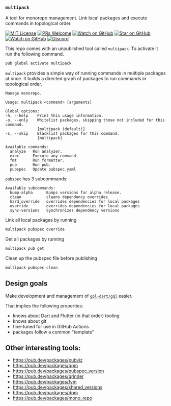 ### `multipack`

A tool for monorepo management. Link local packages and execute commands in topological order.

[![MIT License][license-badge]][license-link]
[![PRs Welcome][prs-badge]][prs-link]
[![Watch on GitHub][github-watch-badge]][github-watch-link]
[![Star on GitHub][github-star-badge]][github-star-link]
[![Watch on GitHub][github-forks-badge]][github-forks-link]
[![Discord][discord-badge]][discord-link]

[license-badge]: https://img.shields.io/github/license/gql-dart/multipack.svg?style=for-the-badge
[license-link]: https://github.com/gql-dart/multipack/blob/master/LICENSE
[prs-badge]: https://img.shields.io/badge/PRs-welcome-brightgreen.svg?style=for-the-badge
[prs-link]: https://github.com/gql-dart/multipack/issues

[github-watch-badge]: https://img.shields.io/github/watchers/gql-dart/multipack.svg?style=for-the-badge&logo=github&logoColor=ffffff
[github-watch-link]: https://github.com/gql-dart/multipack/watchers
[github-star-badge]: https://img.shields.io/github/stars/gql-dart/multipack.svg?style=for-the-badge&logo=github&logoColor=ffffff
[github-star-link]: https://github.com/gql-dart/multipack/stargazers
[github-forks-badge]: https://img.shields.io/github/forks/gql-dart/multipack.svg?style=for-the-badge&logo=github&logoColor=ffffff
[github-forks-link]: https://github.com/gql-dart/multipack/network/members

[discord-badge]: https://img.shields.io/discord/559455668810153989.svg?style=for-the-badge&logo=discord&logoColor=ffffff
[discord-link]: https://discord.gg/NryjpVa


This repo comes with an unpublished tool called `multipack`. To activate it run the following command.
```bash
pub global activate multipack
```

`multipack` provides a simple way of running commands in multiple packages at once. It builds a directed graph of packages
to run commands in topological order.
```text
Manage monorepo.

Usage: multipack <command> [arguments]

Global options:
-h, --help    Print this usage information.
-o, --only    Whitelist packages, skipping those not included for this command.
              [multipack (default)]
-s, --skip    Blacklist packages for this command.
              [multipack]

Available commands:
  analyze   Run analyzer.
  exec      Execute any command.
  fmt       Run formatter.
  pub       Run pub.
  pubspec   Update pubspec.yaml
``` 

`pubspec` has 3 subcommands:
```text
Available subcommands:
  bump-alpha      Bumps versions for alpha release.
  clean           cleans dependency overrides
  hard_override   overrides dependencies for local packages
  override        overrides dependencies for local packages
  sync-versions   Synchronizes dependency versions
```

Link all local packages by running
```bash
multipack pubspec override
```

Get all packages by running
```bash
multipack pub get
```

Clean up the pubspec file before publishing
```bash
multipack pubspec clean
```

## Design goals

Make development and management of [`gql-dart/gql`](https://github.com/gql-dart/gql) easier.

That implies the following properties:

- knows about Dart and Flutter (in that order) tooling
- knows about git
- fine-tuned for use in GitHub Actions
- packages follow a common "template"


## Other interesting tools:

- https://pub.dev/packages/pubviz
- https://pub.dev/packages/gpm
- https://pub.dev/packages/pubspec_version
- https://pub.dev/packages/grinder
- https://pub.dev/packages/fvm
- https://pub.dev/packages/shared_versions
- https://pub.dev/packages/dpm
- https://pub.dev/packages/mono_repo
